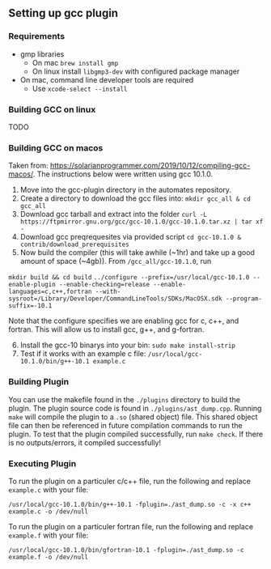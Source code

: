## Setting up gcc plugin


### Requirements

* gmp libraries
    * On mac `brew install gmp`
    * On linux install `libgmp3-dev` with configured package manager
* On mac, command line developer tools are required
  * Use `xcode-select --install`

### Building GCC on linux

TODO 

### Building GCC on macos

Taken from: https://solarianprogrammer.com/2019/10/12/compiling-gcc-macos/. The instructions below were written using gcc 10.1.0.

1) Move into the gcc-plugin directory in the automates repository.
2) Create a directory to download the gcc files into: `mkdir gcc_all & cd gcc_all`
3) Download gcc tarball and extract into the folder `curl -L https://ftpmirror.gnu.org/gcc/gcc-10.1.0/gcc-10.1.0.tar.xz | tar xf -`
4) Download gcc preqrequesites via provided script `cd gcc-10.1.0 & contrib/download_prerequisites`
5) Now build the compiler (this will take awhile (~1hr) and take up a good amount of space (~4gb)). From `/gcc_all/gcc-10.1.0`, run

`mkdir build && cd build`
`../configure --prefix=/usr/local/gcc-10.1.0 --enable-plugin --enable-checking=release --enable-languages=c,c++,fortran --with-sysroot=/Library/Developer/CommandLineTools/SDKs/MacOSX.sdk --program-suffix=-10.1`

Note that the configure specifies we are enabling gcc for c, c++, and fortran. This will allow us to install gcc, g++, and g-fortran.

6) Install the gcc-10 binarys into your bin: `sudo make install-strip`
7) Test if it works with an example c file: `/usr/local/gcc-10.1.0/bin/g++-10.1 example.c`

### Building Plugin

You can use the makefile found in the `./plugins` directory to build the plugin. The plugin source code is found in `./plugins/ast_dump.cpp`. Running `make` will compile the plugin to a `.so` (shared object) file. This shared object file can then be referenced in future compilation commands to run the plugin. To test that the plugin compiled successfully, run `make check`. If there is no outputs/errors, it compiled successfully!

### Executing Plugin

To run the plugin on a particuler c/c++ file, run the following and replace `example.c` with your file:

`/usr/local/gcc-10.1.0/bin/g++-10.1 -fplugin=./ast_dump.so -c -x c++ example.c -o /dev/null`

To run the plugin on a particuler fortran file, run the following and replace `example.f` with your file:

`/usr/local/gcc-10.1.0/bin/gfortran-10.1 -fplugin=./ast_dump.so -c example.f -o /dev/null`
